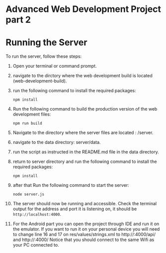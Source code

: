 # Advanced Web Development Project part 2

# Running the Server

To run the server, follow these steps:

1. Open your terminal or command prompt.
2. navigate to the dirctory where the web development build is located (web-development-build).
3. run the following command to install the required packages:
    ```
   npm install
    ```

4. Run the following command to build the production version of the web development files:
    ```
   npm run build
    ```

5. Navigate to the directory where the server files are located : /server.
6. navigate to the data directory: server/data.
7. run the script as instructed in the README.md file in the data directory.
8. return to server directory and run the following command to install the required packages:
    ```
   npm install
    ```
9. after that Run the following command to start the server:
    ```
   node server.js
    ```
10. The server should now be running and accessible. Check the terminal output for the address and port it is listening on, it should be `http://localhost:4000`.

11. For the Android part you can open the project through IDE and run it on the emulator.
    If you want to run it on your personal device you will need to change line 16 and 17 on res/values/strings.xml
    to <string name="BaseURL">http://<yourIP>:4000/api/</string> and 
        <string name="Base_Url">http://<yourIP>:4000/</string>
    Notice that you should connect to the same Wifi as your PC connected to.


